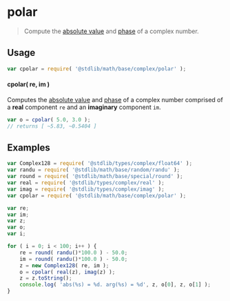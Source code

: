 # polar

> Compute the [absolute value][@stdlib/math/base/complex/abs] and [phase][@stdlib/math/base/complex/phase] of a complex number.


<section class="intro">

</section>

<!-- /.intro -->


<section class="usage">

## Usage

``` javascript
var cpolar = require( '@stdlib/math/base/complex/polar' );
```

#### cpolar( re, im )

Computes the [absolute value][@stdlib/math/base/complex/abs] and [phase][@stdlib/math/base/complex/phase] of a complex number comprised of a __real__ component `re` and an __imaginary__ component `im`.

``` javascript
var o = cpolar( 5.0, 3.0 );
// returns [ ~5.83, ~0.5404 ]
```

</section>

<!-- /.usage -->


<section class="examples">

## Examples

``` javascript
var Complex128 = require( '@stdlib/types/complex/float64' );
var randu = require( '@stdlib/math/base/random/randu' );
var round = require( '@stdlib/math/base/special/round' );
var real = require( '@stdlib/types/complex/real' );
var imag = require( '@stdlib/types/complex/imag' );
var cpolar = require( '@stdlib/math/base/complex/polar' );

var re;
var im;
var z;
var o;
var i;

for ( i = 0; i < 100; i++ ) {
    re = round( randu()*100.0 ) - 50.0;
    im = round( randu()*100.0 ) - 50.0;
    z = new Complex128( re, im );
    o = cpolar( real(z), imag(z) );
    z = z.toString();
    console.log( 'abs(%s) = %d. arg(%s) = %d', z, o[0], z, o[1] );
}
```

</section>

<!-- /.examples -->


<section class="links">

[@stdlib/math/base/complex/abs]: https://github.com/stdlib-js/stdlib
[@stdlib/math/base/complex/phase]: https://github.com/stdlib-js/stdlib

</section>

<!-- /.links -->
